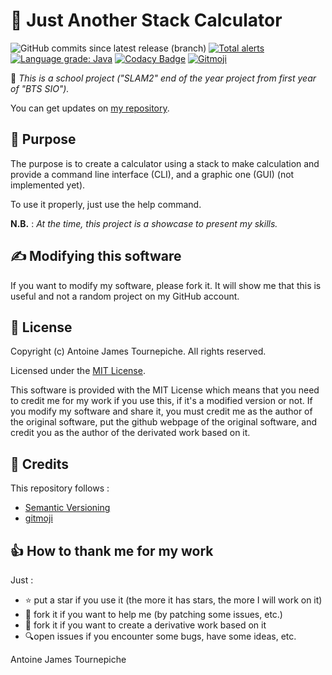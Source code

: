 # 🧮 Just Another Stack Calculator

![GitHub commits since latest release (branch)](https://img.shields.io/github/commits-since/AntoineJT/jasc/latest/develop)
[![Total alerts](https://img.shields.io/lgtm/alerts/g/AntoineJT/jasc.svg?logo=lgtm&logoWidth=18)](https://lgtm.com/projects/g/AntoineJT/jasc/alerts/) 
[![Language grade: Java](https://img.shields.io/lgtm/grade/java/g/AntoineJT/jasc.svg?logo=lgtm&logoWidth=18)](https://lgtm.com/projects/g/AntoineJT/jasc/context:java) 
[![Codacy Badge](https://api.codacy.com/project/badge/Grade/4f80841715e3436dad0800ac6bf72480)](https://www.codacy.com/manual/antoinejt.serveur/jasc?utm_source=github.com&amp;utm_medium=referral&amp;utm_content=AntoineJT/jasc&amp;utm_campaign=Badge_Grade) 
[![Gitmoji](https://img.shields.io/badge/gitmoji-%20😜%20😍-FFDD67.svg?style=flat)](https://gitmoji.carloscuesta.me)

🏫 *This is a school project ("SLAM2" end of the year project from first year of "BTS SIO").*

You can get updates on [my repository](https://github.com/AntoineJT/jasc/).

## 🥅 Purpose

The purpose is to create a calculator using a stack to make calculation and provide a command line interface (CLI), and a graphic one (GUI) (not implemented yet). 

To use it properly, just use the help command.

**N.B.** : *At the time, this project is a showcase to present my skills.*

## ✍️ Modifying this software

If you want to modify my software, please fork it. It will show me that this is useful and not a random project on my GitHub account.

## 📄 License

Copyright (c) Antoine James Tournepiche. All rights reserved.

Licensed under the [MIT License](https://github.com/AntoineJT/jasc/blob/master/LICENSE).

This software is provided with the MIT License which means that you need to credit me for my work if you use this, if it's a modified version or not.
If you modify my software and share it, you must credit me as the author of the original software, put the github webpage of the original software, and credit you as the author of the derivated work based on it.


## 📌 Credits

This repository follows :
- [Semantic Versioning](https://semver.org/)
- [gitmoji](https://gitmoji.carloscuesta.me/)

## 👍 How to thank me for my work

Just :
- ⭐️ put a star if you use it (the more it has stars, the more I will work on it)
- 🔀 fork it if you want to help me (by patching some issues, etc.)
- 🔀 fork it if you want to create a derivative work based on it
- 🔍open issues if you encounter some bugs, have some ideas, etc.

Antoine James Tournepiche
